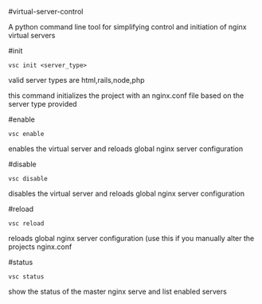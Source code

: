#virtual-server-control

A python command line tool for simplifying control and initiation of nginx virtual servers

#init

`vsc init <server_type>`

valid server types are html,rails,node,php

this command initializes the project with an nginx.conf file based on the server type provided

#enable

`vsc enable`

enables the virtual server and reloads global nginx server configuration

#disable

`vsc disable`

disables the virtual server and reloads global nginx server configuration

#reload

`vsc reload`

reloads global nginx server configuration (use this if you manually alter the projects nginx.conf

#status

`vsc status`

show the status of the master nginx serve and list enabled servers

 

